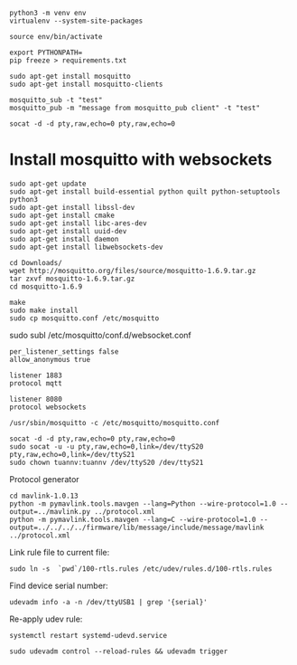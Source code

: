 ```
python3 -m venv env
virtualenv --system-site-packages
```

```
source env/bin/activate
```

```
export PYTHONPATH=
pip freeze > requirements.txt
```

```
sudo apt-get install mosquitto
sudo apt-get install mosquitto-clients

mosquitto_sub -t "test"
mosquitto_pub -m "message from mosquitto_pub client" -t "test"
```

```
socat -d -d pty,raw,echo=0 pty,raw,echo=0
```

# Install mosquitto with websockets
```
sudo apt-get update
sudo apt-get install build-essential python quilt python-setuptools python3
sudo apt-get install libssl-dev
sudo apt-get install cmake
sudo apt-get install libc-ares-dev
sudo apt-get install uuid-dev
sudo apt-get install daemon
sudo apt-get install libwebsockets-dev
```
```
cd Downloads/
wget http://mosquitto.org/files/source/mosquitto-1.6.9.tar.gz
tar zxvf mosquitto-1.6.9.tar.gz
cd mosquitto-1.6.9
```
```
make
sudo make install
sudo cp mosquitto.conf /etc/mosquitto
```

sudo subl /etc/mosquitto/conf.d/websocket.conf 
```
per_listener_settings false
allow_anonymous true

listener 1883
protocol mqtt

listener 8080
protocol websockets
```

```
/usr/sbin/mosquitto -c /etc/mosquitto/mosquitto.conf
```

```
socat -d -d pty,raw,echo=0 pty,raw,echo=0
sudo socat -u -u pty,raw,echo=0,link=/dev/ttyS20 pty,raw,echo=0,link=/dev/ttyS21
sudo chown tuannv:tuannv /dev/ttyS20 /dev/ttyS21
```

Protocol generator
```
cd mavlink-1.0.13
python -m pymavlink.tools.mavgen --lang=Python --wire-protocol=1.0 --output=../mavlink.py ../protocol.xml
python -m pymavlink.tools.mavgen --lang=C --wire-protocol=1.0 --output=../../../../firmware/lib/message/include/message/mavlink   ../protocol.xml
```

Link rule file to current file:
```
sudo ln -s  `pwd`/100-rtls.rules /etc/udev/rules.d/100-rtls.rules
```

Find device serial number:
```
udevadm info -a -n /dev/ttyUSB1 | grep '{serial}'
```  

Re-apply udev rule:
```
systemctl restart systemd-udevd.service
```
```
sudo udevadm control --reload-rules && udevadm trigger
```
